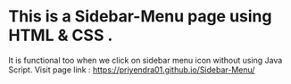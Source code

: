 # This is a Sidebar-Menu page using HTML & CSS .
It is functional too when we click on sidebar menu icon without using Java Script.
Visit page link : https://priyendra01.github.io/Sidebar-Menu/

